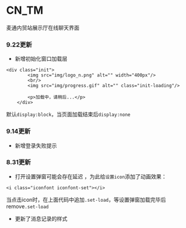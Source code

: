 # CN_TM
麦通内贸站展示厅在线聊天界面


### 9.22更新
- 新增初始化窗口加载层

```
<div class="init">
        <img src="img/logo_n.png" alt="" width="400px"/>
        <br/>
        <img src="img/progress.gif" alt="" class="init-loading"/>

        <p>加载中，请稍后...</p>
    </div>
```
默认`display:block`，当页面加载结束后`display:none`


### 9.14更新
- 新增登录失败提示

### 8.31更新
- 打开设置弹窗可能会存在延迟 ，为此给`设置icon`添加了动画效果：  

```
<i class="iconfont iconfont-set"></i>
``` 

当点击icon时，在上面代码中追加`.set-load`，等设置弹窗加载完毕后remove`.set-load`

- 更新了消息记录的样式